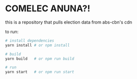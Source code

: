 # COMELEC ANUNA?!

this is a repository that pulls election data from abs-cbn's cdn

to run:

```bash
# install dependencies
yarn install # or npm install

# build
yarn build   # or npm run build

# run
yarn start   # or npm run start
```
